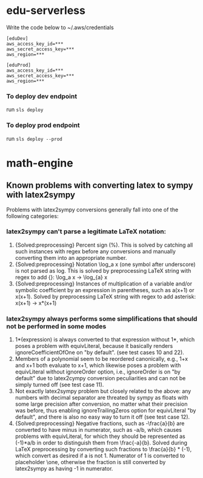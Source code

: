 # edu-serverless

Write the code below to ~/.aws/credentials

```
[eduDev]
aws_access_key_id=***
aws_secret_access_key=***
aws_region=***

[eduProd]
aws_access_key_id=***
aws_secret_access_key=***
aws_region=***
```

### To deploy dev endpoint

run `sls deploy`

### To deploy prod endpoint

run `sls deploy --prod`

# math-engine

## Known problems with converting latex to sympy with latex2sympy

Problems with latex2sympy conversions generally fall into one of the following categories:

### latex2sympy can't parse a legitimate LaTeX notation:

1. {Solved:preprocessing} Percent sign (\%). This is solved by catching all such instances with regex
before any conversions and manually converting them into an appropriate number.
2. {Solved:preprocessing} Notation \log_a x (one symbol after underscore) is not parsed as log. This
is solved by preprocessing LaTeX string with regex to add {}:
\log_a x -> \log_{a} x
3. {Solved:preprocessing} Instances of multiplication of a variable and/or symbolic coefficient by
an expression in parentheses, such as a(x+1) or x(x+1). Solved by preprocessing
LaTeX string with regex to add asterisk:
x(x+1) -> x\*(x+1)

### latex2sympy always performs some simplifications that should not be performed in some modes

1. 1\*(expression) is always converted to that expression without 1\*, which poses a problem with equivLiteral,
because it basically renders ignoreCoefficientOfOne on "by default".
(see test cases 10 and 22).
2. Members of a polynomial seem to be reordered canonically, e.g., 1+x and x+1 both evaluate to x+1, which
likewise poses a problem with equivLiteral without ignoreOrder option, i.e., ignoreOrder is on "by default"
due to latex2cympy conversion peculiarities and can not be simply turned off (see test case 11).
3. Not exactly latex2sympy problem but closely related to the above: any numbers with decimal separator are threated
by sympy as floats with some large precision after conversion, no matter what their precision was before, thus
enabling ignoreTrailingZeros option for equivLiteral "by default", and there is also no easy way to turn it off
(see test case 12).
4. {Solved:preprocessing} Negative fractions, such as -\frac{a}{b} are converted to have minus in numerator, such as -a/b,
which causes problems with equivLiteral, for which they should be represented as (-1)\*a/b
in order to distinguish them from \frac{-a}{b}. Solved during LaTeX preprocessing by converting such fractions
to \frac{a}{b} \* (-1), which convert as desired if a is not 1. Numerator of 1 is converted to placeholder \one,
otherwise the fraction is still converted by latex2sympy as having -1 in numerator.


